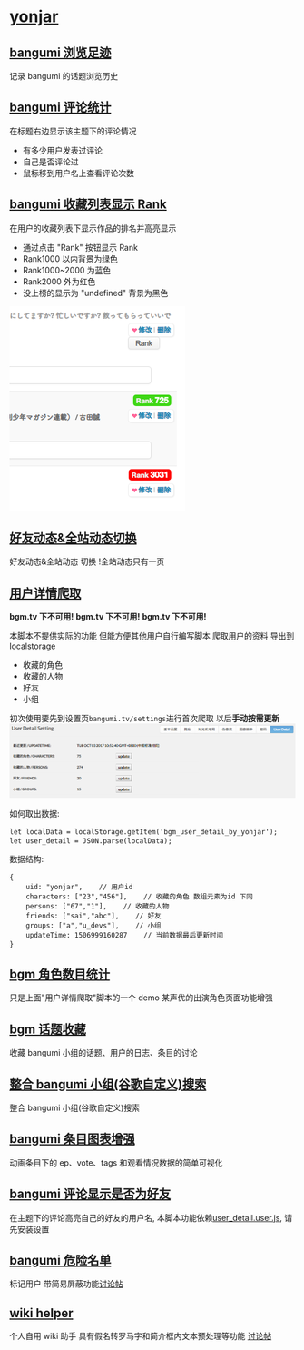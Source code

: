 # [yonjar](https://bgm.tv/user/yonjar)

## [bangumi 浏览足迹](https://github.com/bangumi/scripts/blob/master/yonjar/topic_history.user.js?raw=true)

记录 bangumi 的话题浏览历史

## [bangumi 评论统计](https://github.com/bangumi/scripts/blob/master/yonjar/comments_detail.user.js?raw=true)

在标题右边显示该主题下的评论情况

- 有多少用户发表过评论
- 自己是否评论过
- 鼠标移到用户名上查看评论次数

## [bangumi 收藏列表显示 Rank](https://github.com/bangumi/scripts/blob/master/yonjar/show_rank.user.js?raw=true)

在用户的收藏列表下显示作品的排名并高亮显示

- 通过点击 "Rank" 按钮显示 Rank
- Rank1000 以内背景为绿色
- Rank1000~2000 为蓝色
- Rank2000 外为红色
- 没上榜的显示为 "undefined" 背景为黑色

![bangumi收藏列表显示Rank效果](images/show_rank_demo1.png)

## [好友动态&全站动态切换](https://github.com/bangumi/scripts/blob/master/yonjar/timeline_switch.user.js?raw=true)

好友动态&全站动态 切换
!全站动态只有一页

## [用户详情爬取](https://github.com/bangumi/scripts/blob/master/yonjar/user_detail.user.js?raw=true)

**bgm.tv 下不可用!**
**bgm.tv 下不可用!**
**bgm.tv 下不可用!**

本脚本不提供实际的功能 但能方便其他用户自行编写脚本
爬取用户的资料 导出到 localstorage

- 收藏的角色
- 收藏的人物
- 好友
- 小组

初次使用要先到设置页`bangumi.tv/settings`进行首次爬取 以后**手动按需更新**
![用户详情爬取设置](images/user_detail_demo1.png)

如何取出数据:

    let localData = localStorage.getItem('bgm_user_detail_by_yonjar');
    let user_detail = JSON.parse(localData);

数据结构:

    {
    	uid: "yonjar",    // 用户id
    	characters: ["23","456"],    // 收藏的角色 数组元素为id 下同
    	persons: ["67","1"],    // 收藏的人物
    	friends: ["sai","abc"],    // 好友
    	groups: ["a","u_devs"],    // 小组
    	updateTime: 1506999160287    // 当前数据最后更新时间
    }

## [bgm 角色数目统计](https://github.com/bangumi/scripts/blob/master/yonjar/character_plus.user.js?raw=true)

只是上面"用户详情爬取"脚本的一个 demo
某声优的出演角色页面功能增强

## [bgm 话题收藏](https://github.com/bangumi/scripts/blob/master/yonjar/topic_collect.user.js?raw=true)

收藏 bangumi 小组的话题、用户的日志、条目的讨论

## [整合 bangumi 小组(谷歌自定义)搜索](https://github.com/bangumi/scripts/blob/master/yonjar/google_search.user.js?raw=true)

整合 bangumi 小组(谷歌自定义)搜索

## [bangumi 条目图表增强](https://github.com/bangumi/scripts/blob/master/yonjar/subject_charts.user.js?raw=true)

动画条目下的 ep、vote、tags 和观看情况数据的简单可视化

## [bangumi 评论显示是否为好友](https://github.com/bangumi/scripts/blob/master/yonjar/who_is_my_friend.user.js?raw=true)

在主题下的评论高亮自己的好友的用户名, 本脚本功能依赖[user_detail.user.js](https://github.com/bangumi/scripts/blob/master/yonjar/user_detail.user.js?raw=true), 请先安装设置

## [bangumi 危险名单](https://github.com/bangumi/scripts/blob/master/yonjar/dangerous_list.user.js?raw=true)

标记用户 带简易屏蔽功能[讨论帖](https://bgm.tv/group/topic/358209)

## [wiki helper](https://github.com/bangumi/scripts/blob/master/yonjar/wiki_helper.user.js?raw=true)

个人自用 wiki 助手
具有假名转罗马字和简介框内文本预处理等功能
[讨论帖](https://bgm.tv/blog/296048)
